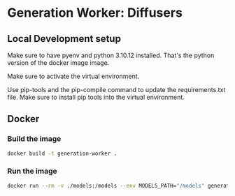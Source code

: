 # Generation Worker: Diffusers

## Local Development setup

Make sure to have pyenv and python 3.10.12 installed. That's the python version of the docker image image.

Make sure to activate the virtual environment.

Use pip-tools and the pip-compile command to update the requirements.txt file. Make sure to install pip tools into the virtual environment.


## Docker

### Build the image

```bash
docker build -t generation-worker .
```

### Run the image

```bash
docker run --rm -v ./models:/models --env MODELS_PATH="/models" generation-worker
```